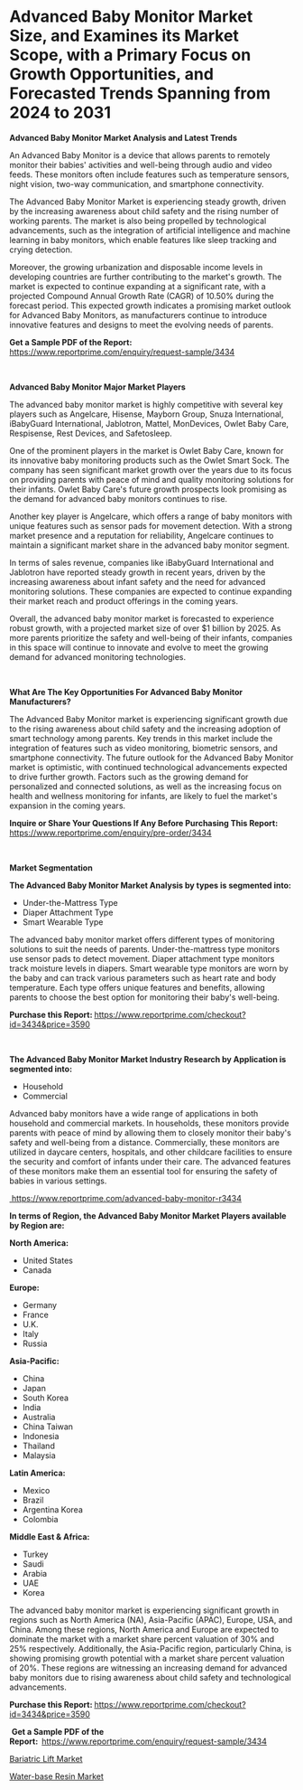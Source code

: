 <p><h1>Advanced Baby Monitor Market Size, and Examines its Market Scope, with a Primary Focus on Growth Opportunities, and Forecasted Trends Spanning from 2024 to 2031</h1></p><p><strong>Advanced Baby Monitor Market Analysis and Latest Trends</strong></p>
<p><p>An Advanced Baby Monitor is a device that allows parents to remotely monitor their babies' activities and well-being through audio and video feeds. These monitors often include features such as temperature sensors, night vision, two-way communication, and smartphone connectivity.</p><p>The Advanced Baby Monitor Market is experiencing steady growth, driven by the increasing awareness about child safety and the rising number of working parents. The market is also being propelled by technological advancements, such as the integration of artificial intelligence and machine learning in baby monitors, which enable features like sleep tracking and crying detection.</p><p>Moreover, the growing urbanization and disposable income levels in developing countries are further contributing to the market's growth. The market is expected to continue expanding at a significant rate, with a projected Compound Annual Growth Rate (CAGR) of 10.50% during the forecast period. This expected growth indicates a promising market outlook for Advanced Baby Monitors, as manufacturers continue to introduce innovative features and designs to meet the evolving needs of parents.</p></p>
<p><strong>Get a Sample PDF of the Report:&nbsp;</strong> <a href="https://www.reportprime.com/enquiry/request-sample/3434">https://www.reportprime.com/enquiry/request-sample/3434</a></p>
<p>&nbsp;</p>
<p><strong>Advanced Baby Monitor Major Market Players</strong></p>
<p><p>The advanced baby monitor market is highly competitive with several key players such as Angelcare, Hisense, Mayborn Group, Snuza International, iBabyGuard International, Jablotron, Mattel, MonDevices, Owlet Baby Care, Respisense, Rest Devices, and Safetosleep.</p><p>One of the prominent players in the market is Owlet Baby Care, known for its innovative baby monitoring products such as the Owlet Smart Sock. The company has seen significant market growth over the years due to its focus on providing parents with peace of mind and quality monitoring solutions for their infants. Owlet Baby Care's future growth prospects look promising as the demand for advanced baby monitors continues to rise.</p><p>Another key player is Angelcare, which offers a range of baby monitors with unique features such as sensor pads for movement detection. With a strong market presence and a reputation for reliability, Angelcare continues to maintain a significant market share in the advanced baby monitor segment.</p><p>In terms of sales revenue, companies like iBabyGuard International and Jablotron have reported steady growth in recent years, driven by the increasing awareness about infant safety and the need for advanced monitoring solutions. These companies are expected to continue expanding their market reach and product offerings in the coming years.</p><p>Overall, the advanced baby monitor market is forecasted to experience robust growth, with a projected market size of over $1 billion by 2025. As more parents prioritize the safety and well-being of their infants, companies in this space will continue to innovate and evolve to meet the growing demand for advanced monitoring technologies.</p></p>
<p>&nbsp;</p>
<p><strong>What Are The Key Opportunities For Advanced Baby Monitor Manufacturers?</strong></p>
<p><p>The Advanced Baby Monitor market is experiencing significant growth due to the rising awareness about child safety and the increasing adoption of smart technology among parents. Key trends in this market include the integration of features such as video monitoring, biometric sensors, and smartphone connectivity. The future outlook for the Advanced Baby Monitor market is optimistic, with continued technological advancements expected to drive further growth. Factors such as the growing demand for personalized and connected solutions, as well as the increasing focus on health and wellness monitoring for infants, are likely to fuel the market's expansion in the coming years.</p></p>
<p><strong>Inquire or Share Your Questions If Any Before Purchasing This Report:</strong> <a href="https://www.reportprime.com/enquiry/pre-order/3434">https://www.reportprime.com/enquiry/pre-order/3434</a></p>
<p>&nbsp;</p>
<p><strong>Market Segmentation</strong></p>
<p><strong>The Advanced Baby Monitor Market Analysis by types is segmented into:</strong></p>
<p><ul><li>Under-the-Mattress Type</li><li>Diaper Attachment Type</li><li>Smart Wearable Type</li></ul></p>
<p><p>The advanced baby monitor market offers different types of monitoring solutions to suit the needs of parents. Under-the-mattress type monitors use sensor pads to detect movement. Diaper attachment type monitors track moisture levels in diapers. Smart wearable type monitors are worn by the baby and can track various parameters such as heart rate and body temperature. Each type offers unique features and benefits, allowing parents to choose the best option for monitoring their baby's well-being.</p></p>
<p><strong>Purchase this Report:&nbsp;</strong><a href="https://www.reportprime.com/checkout?id=3434&price=3590">https://www.reportprime.com/checkout?id=3434&price=3590</a></p>
<p>&nbsp;</p>
<p><strong>The Advanced Baby Monitor Market Industry Research by Application is segmented into:</strong></p>
<p><ul><li>Household</li><li>Commercial</li></ul></p>
<p><p>Advanced baby monitors have a wide range of applications in both household and commercial markets. In households, these monitors provide parents with peace of mind by allowing them to closely monitor their baby's safety and well-being from a distance. Commercially, these monitors are utilized in daycare centers, hospitals, and other childcare facilities to ensure the security and comfort of infants under their care. The advanced features of these monitors make them an essential tool for ensuring the safety of babies in various settings.</p></p>
<p><a href="https://www.reportprime.com/advanced-baby-monitor-r3434">&nbsp;https://www.reportprime.com/advanced-baby-monitor-r3434</a></p>
<p><strong>In terms of Region, the Advanced Baby Monitor Market Players available by Region are:</strong></p>
<p>
    <p> <strong> North America: </strong>
        <ul>
            <li>United States</li>
            <li>Canada</li>
        </ul>
        </p> 
    <p> <strong> Europe: </strong>
        <ul>
            <li>Germany</li>
            <li>France</li>
            <li>U.K.</li>
            <li>Italy</li>
            <li>Russia</li>
        </ul>
        </p> 
    <p> <strong> Asia-Pacific: </strong>
        <ul>
            <li>China</li>
            <li>Japan</li>
            <li>South Korea</li>
            <li>India</li>
            <li>Australia</li>
            <li>China Taiwan</li>
            <li>Indonesia</li>
            <li>Thailand</li>
            <li>Malaysia</li>
        </ul>
        </p> 
    <p> <strong> Latin America: </strong>
        <ul>
            <li>Mexico</li>
            <li>Brazil</li>
            <li>Argentina Korea</li>
            <li>Colombia</li>
        </ul>
        </p> 
    <p> <strong> Middle East & Africa: </strong>
        <ul>
            <li>Turkey</li>
            <li>Saudi</li>
            <li>Arabia</li>
            <li>UAE</li>
            <li>Korea</li>
        </ul>
    </p>
    </p>
<p><p>The advanced baby monitor market is experiencing significant growth in regions such as North America (NA), Asia-Pacific (APAC), Europe, USA, and China. Among these regions, North America and Europe are expected to dominate the market with a market share percent valuation of 30% and 25% respectively. Additionally, the Asia-Pacific region, particularly China, is showing promising growth potential with a market share percent valuation of 20%. These regions are witnessing an increasing demand for advanced baby monitors due to rising awareness about child safety and technological advancements.</p></p>
<p><strong>Purchase this Report: </strong><a href="https://www.reportprime.com/checkout?id=3434&price=3590">https://www.reportprime.com/checkout?id=3434&price=3590</a></p>
<p>&nbsp;<strong>Get a Sample PDF of the Report:&nbsp;&nbsp;</strong><a href="https://www.reportprime.com/enquiry/request-sample/3434">https://www.reportprime.com/enquiry/request-sample/3434</a></p>
<p><strong></strong></p>
<p><p><a href="https://medium.com/@sagorhossaincs33_80453/bariatric-lift-industry-sector-new-technologies-and-market-impact-forecasted-for-period-from-2024-122b60fd64bc">Bariatric Lift Market</a></p><p><a href="https://issuu.com/reportprime-2/docs/water-base-resin-market-size-2030.p_4bb70222b4fe24">Water-base Resin Market</a></p></p>